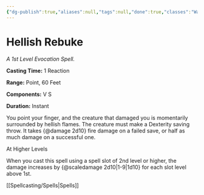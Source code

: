 ```yaml
---
{"dg-publish":true,"aliases":null,"tags":null,"done":true,"classes":"Warlock,","spellLevel":1,"school":"Evocation","source":"PHB","permalink":"/spells/hellish-rebuke/","dgHomeLink":false,"dgPassFrontmatter":true}
---
```


# Hellish Rebuke
*A 1st Level Evocation Spell.*

**Casting Time:** 1 Reaction

**Range:** Point, 60 Feet

**Components:** V S 

**Duration:** Instant

You point your finger, and the creature that damaged you is momentarily surrounded by hellish flames. The creature must make a Dexterity saving throw. It takes {@damage 2d10} fire damage on a failed save, or half as much damage on a successful one.

At Higher Levels

When you cast this spell using a spell slot of 2nd level or higher, the damage increases by {@scaledamage 2d10|1-9|1d10} for each slot level above 1st.

[[Spellcasting/Spells|Spells]]